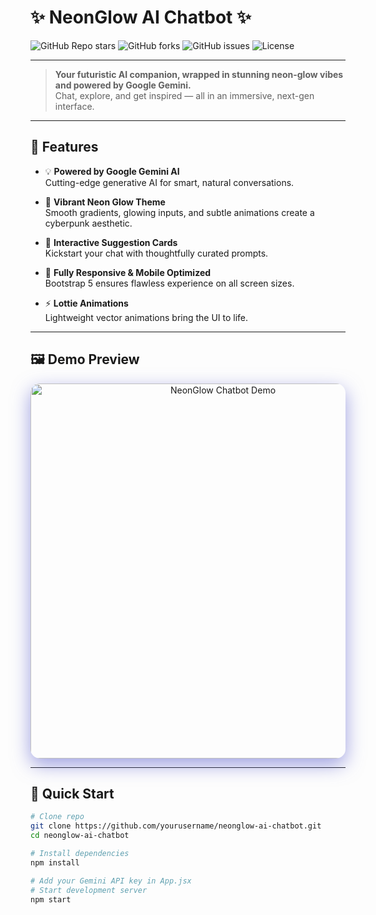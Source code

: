 # ✨ NeonGlow AI Chatbot ✨

![GitHub Repo stars](https://img.shields.io/github/stars/yourusername/neonglow-ai-chatbot?style=for-the-badge)
![GitHub forks](https://img.shields.io/github/forks/yourusername/neonglow-ai-chatbot?style=for-the-badge)
![GitHub issues](https://img.shields.io/github/issues/yourusername/neonglow-ai-chatbot?style=for-the-badge)
![License](https://img.shields.io/github/license/yourusername/neonglow-ai-chatbot?style=for-the-badge)

---

> **Your futuristic AI companion, wrapped in stunning neon-glow vibes and powered by Google Gemini.**  
> Chat, explore, and get inspired — all in an immersive, next-gen interface.

---

## 🎉 Features

- 💡 **Powered by Google Gemini AI**  
  Cutting-edge generative AI for smart, natural conversations.

- 🌈 **Vibrant Neon Glow Theme**  
  Smooth gradients, glowing inputs, and subtle animations create a cyberpunk aesthetic.

- 🎨 **Interactive Suggestion Cards**  
  Kickstart your chat with thoughtfully curated prompts.

- 📱 **Fully Responsive & Mobile Optimized**  
  Bootstrap 5 ensures flawless experience on all screen sizes.

- ⚡ **Lottie Animations**  
  Lightweight vector animations bring the UI to life.

---

## 🖼️ Demo Preview

<div align="center">
  <img src="https://your-image-hosting.com/demo-screenshot.png" alt="NeonGlow Chatbot Demo" width="600" style="border-radius:15px; box-shadow: 0 10px 30px rgba(94, 96, 206, 0.6);" />
</div>

---

## 🚀 Quick Start

```bash
# Clone repo
git clone https://github.com/yourusername/neonglow-ai-chatbot.git
cd neonglow-ai-chatbot

# Install dependencies
npm install

# Add your Gemini API key in App.jsx
# Start development server
npm start

